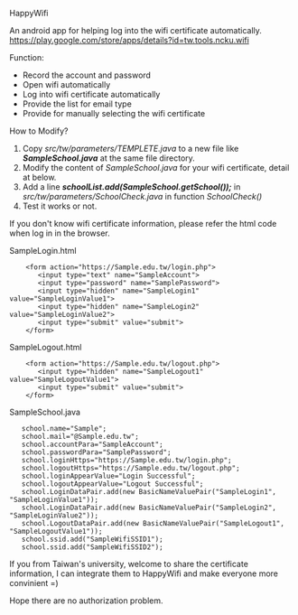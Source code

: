 HappyWifi

An android app for helping log into the wifi certificate automatically.
https://play.google.com/store/apps/details?id=tw.tools.ncku.wifi
 
Function:
- Record the account and password
- Open wifi automatically
- Log into wifi certificate automatically
- Provide the list for email type
- Provide for manually selecting the wifi certificate


How to Modify?  
 1. Copy *src/tw/parameters/TEMPLETE.java* to a new file like ***SampleSchool.java*** at the same file directory.
 2. Modify the content of *SampleSchool.java* for your wifi certificate, detail at below.
 3. Add a line ***schoolList.add(SampleSchool.getSchool());*** in *src/tw/parameters/SchoolCheck.java* in function *SchoolCheck()*
 4. Test it works or not.
   
If you don't know wifi certificate information, please refer the html code when log in in the browser.

SampleLogin.html
```
	<form action="https://Sample.edu.tw/login.php">
	   <input type="text" name="SampleAccount">
	   <input type="password" name="SamplePassword">
	   <input type="hidden" name="SampleLogin1" value="SampleLoginValue1">
	   <input type="hidden" name="SampleLogin2" value="SampleLoginValue2">
	   <input type="submit" value="submit">
	</form>
```

SampleLogout.html
```
	<form action="https://Sample.edu.tw/logout.php">
	   <input type="hidden" name="SampleLogout1" value="SampleLogoutValue1">
	   <input type="submit" value="submit">
	</form>
```


SampleSchool.java
```
   school.name="Sample";
   school.mail="@Sample.edu.tw";
   school.accountPara="SampleAccount";
   school.passwordPara="SamplePassword";
   school.loginHttps="https://Sample.edu.tw/login.php";
   school.logoutHttps="https://Sample.edu.tw/logout.php";
   school.loginAppearValue="Login Successful";
   school.logoutAppearValue="Logout Successful";
   school.LoginDataPair.add(new BasicNameValuePair("SampleLogin1", "SampleLoginValue1"));
   school.LoginDataPair.add(new BasicNameValuePair("SampleLogin2", "SampleLoginValue2"));
   school.LogoutDataPair.add(new BasicNameValuePair("SampleLogout1", "SampleLogoutValue1"));
   school.ssid.add("SampleWifiSSID1");
   school.ssid.add("SampleWifiSSID2");
```

If you from Taiwan's university,
welcome to share the certificate information, I can integrate them to HappyWifi and make everyone more convinient =)

Hope there are no authorization problem.
